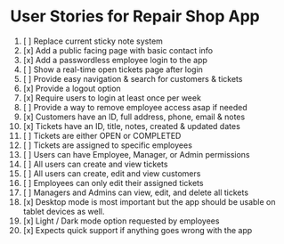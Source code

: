 # User Stories for Repair Shop App

1. [ ] Replace current sticky note system
2. [x] Add a public facing page with basic contact info
3. [x] Add a passwordless employee login to the app
4. [ ] Show a real-time open tickets page after login
5. [ ] Provide easy navigation & search for customers & tickets
6. [x] Provide a logout option
7. [x] Require users to login at least once per week
8. [ ] Provide a way to remove employee access asap if needed
9. [x] Customers have an ID, full address, phone, email & notes
10. [x] Tickets have an ID, title, notes, created & updated dates
11. [ ] Tickets are either OPEN or COMPLETED
12. [ ] Tickets are assigned to specific employees
13. [ ] Users can have Employee, Manager, or Admin permissions
14. [ ] All users can create and view tickets
15. [ ] All users can create, edit and view customers
16. [ ] Employees can only edit their assigned tickets
17. [ ] Managers and Admins can view, edit, and delete all tickets
18. [x] Desktop mode is most important but the app should be usable on tablet devices as well.
19. [x] Light / Dark mode option requested by employees
20. [x] Expects quick support if anything goes wrong with the app
